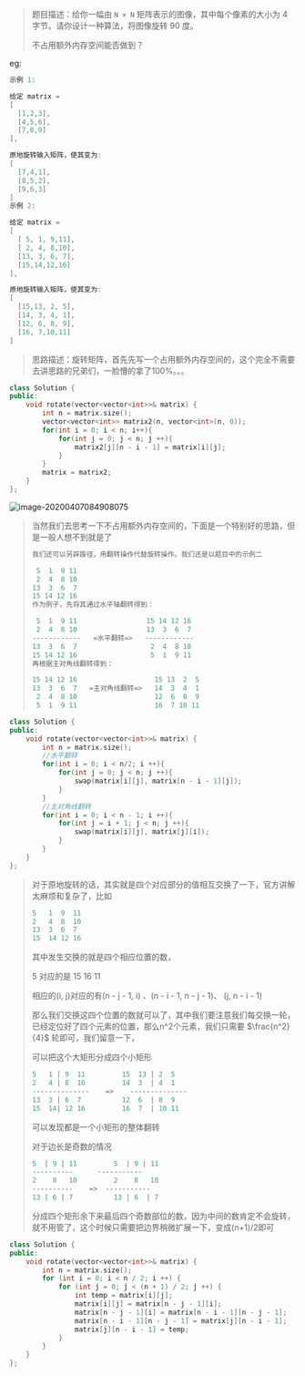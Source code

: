 > 题目描述：给你一幅由 `N × N` 矩阵表示的图像，其中每个像素的大小为 4 字节。请你设计一种算法，将图像旋转 90 度。
>
> 不占用额外内存空间能否做到？

eg:

```java
示例 1:

给定 matrix = 
[
  [1,2,3],
  [4,5,6],
  [7,8,9]
],

原地旋转输入矩阵，使其变为:
[
  [7,4,1],
  [8,5,2],
  [9,6,3]
]
示例 2:

给定 matrix =
[
  [ 5, 1, 9,11],
  [ 2, 4, 8,10],
  [13, 3, 6, 7],
  [15,14,12,16]
], 

原地旋转输入矩阵，使其变为:
[
  [15,13, 2, 5],
  [14, 3, 4, 1],
  [12, 6, 8, 9],
  [16, 7,10,11]
]
```

> 思路描述：旋转矩阵，首先先写一个占用额外内存空间的，这个完全不需要去讲思路的兄弟们，一脸懵的拿了100%。。。
>

```C++
class Solution {
public:
    void rotate(vector<vector<int>>& matrix) {
        int n = matrix.size();
        vector<vector<int>> matrix2(n, vector<int>(n, 0));
        for(int i = 0; i < n; i++){
            for(int j = 0; j < n; j ++){
                matrix2[j][n - i - 1] = matrix[i][j];
            }
        }
        matrix = matrix2;
    }
};
```

![image-20200407084908075](C:\Users\syz\AppData\Roaming\Typora\typora-user-images\image-20200407084908075.png)

> 当然我们去思考一下不占用额外内存空间的，下面是一个特别好的思路，但是一般人想不到就是了
>
> ```C++
> 我们还可以另辟蹊径，用翻转操作代替旋转操作。我们还是以题目中的示例二
> 
>  5  1  9 11
>  2  4  8 10
> 13  3  6  7
> 15 14 12 16
> 作为例子，先将其通过水平轴翻转得到：
> 
>  5  1  9 11                 15 14 12 16
>  2  4  8 10                 13  3  6  7
> ------------   =水平翻转=>   ------------
> 13  3  6  7                  2  4  8 10
> 15 14 12 16                  5  1  9 11
> 再根据主对角线翻转得到：
> 
> 15 14 12 16                   15 13  2  5
> 13  3  6  7   =主对角线翻转=>   14  3  4  1
>  2  4  8 10                   12  6  8  9
>  5  1  9 11                   16  7 10 11
> ```
>
> 

```c++
class Solution {
public:
    void rotate(vector<vector<int>>& matrix) {
        int n = matrix.size();
        //水平翻转
        for(int i = 0; i < n/2; i ++){
            for(int j = 0; j < n; j ++){
                swap(matrix[i][j], matrix[n - i - 1][j]);
            }
        }
        //主对角线翻转
        for(int i = 0; i < n - 1; i ++){
            for(int j = i + 1; j < n; j ++){
                swap(matrix[i][j], matrix[j][i]);
            }
        }
    }
};
```

> 对于原地旋转的话，其实就是四个对应部分的值相互交换了一下，官方讲解太麻烦和复杂了，比如
>
> ```C++
> 5   1  9  11
> 2   4  8  10
> 13  3  6  7
> 15  14 12 16
> ```
>
> 其中发生交换的就是四个相应位置的数，
>
> 5 对应的是 15 16 11
>
> 相应的(i, j)对应的有(n - j - 1, i) 、(n - i - 1, n - j - 1)、 (j, n - i - 1)
>
> 那么我们交换这四个位置的数就可以了，其中我们要注意我们每交换一轮，已经定位好了四个元素的位置，那么n^2个元素，我们只需要 $\frac{n^2}{4}$ 轮即可，我们留意一下，
>
> 可以把这个大矩形分成四个小矩形
>
> ```C++
> 5   1 | 9  11			15  13 | 2  5
> 2   4 | 8  10   		14  3  | 4  1 
> --------------    =>    --------------
> 13  3 | 6  7			12  6  | 8  9
> 15  14| 12 16			16  7  | 10 11	
> ```
>
> 可以发现都是一个小矩形的整体翻转
>
> 对于边长是奇数的情况
>
> ```C++
> 5  | 9 | 11		  5  | 9 | 11
> ----------  	  -----------
> 2    8   10   	  2    8   10	
> ----------    =>  ----------- 
> 13 | 6 | 7		  13 | 6  | 7	
> ```
>
> 分成四个矩形余下来最后四个奇数部位的数，因为中间的数肯定不会旋转，就不用管了，这个时候只需要把边界稍微扩展一下，变成(n+1)/2即可

```C++
class Solution {
public:
    void rotate(vector<vector<int>>& matrix) {
        int n = matrix.size();
        for (int i = 0; i < n / 2; i ++) {
            for (int j = 0; j < (n + 1) / 2; j ++) {
                int temp = matrix[i][j];
                matrix[i][j] = matrix[n - j - 1][i];
                matrix[n - j - 1][i] = matrix[n - i - 1][n - j - 1];
                matrix[n - i - 1][n - j - 1] = matrix[j][n - i - 1];
                matrix[j][n - i - 1] = temp;
            }
        }
    }
};
```


